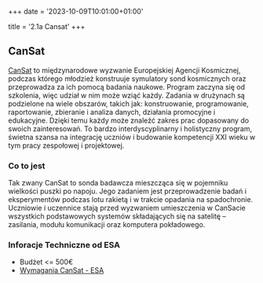 +++
date = '2023-10-09T10:01:00+01:00'

title = '2.1a Cansat'
+++

## CanSat

[CanSat](https://esero.kopernik.org.pl/konkurs-cansat/) to międzynarodowe wyzwanie Europejskiej Agencji Kosmicznej, podczas którego młodzież  konstruuje symulatory sond kosmicznych oraz przeprowadza za ich pomocą badania naukowe. Program zaczyna się od szkolenia, więc udział w nim może wziąć każdy. Zadania w drużynach są podzielone na wiele obszarów, takich jak: konstruowanie, programowanie, raportowanie, zbieranie i analiza danych, działania promocyjne i edukacyjne. Dzięki temu każdy może znaleźć zakres prac dopasowany do swoich zainteresowań. To bardzo interdyscyplinarny i holistyczny program, świetna szansa na integrację uczniów i budowanie kompetencji XXI wieku w tym pracy zespołowej i projektowej.

### Co to jest

Tak zwany CanSat to sonda badawcza mieszcząca się w pojemniku wielkości puszki po napoju. Jego zadaniem jest przeprowadzenie badań i eksperymentów podczas lotu rakietą i w trakcie opadania na spadochronie. Uczniowie i uczennice stają przed wyzwaniem umieszczenia w CanSacie wszystkich podstawowych systemów składających się na satelitę – zasilania, modułu komunikacji oraz komputera pokładowego.

### Inforacje Techniczne od ESA

- Budżet <= 500€
- [Wymagania CanSat - ESA](https://cansat.esa.int/about-cansat/technical-info/)